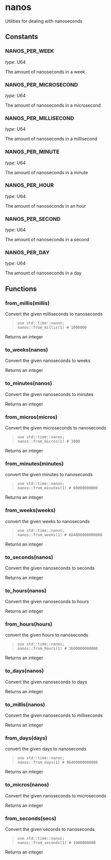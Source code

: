 
# nanos

 Utilities for dealing with nanoseconds
## Constants

### NANOS_PER_WEEK

*type*: U64

The amount of nanoseconds in a week

### NANOS_PER_MICROSECOND

*type*: U64

The amount of nanoseconds in a microsecond

### NANOS_PER_MILLISECOND

*type*: U64

The amount of nanoseconds in a millisecond

### NANOS_PER_MINUTE

*type*: U64

The amount of nanoseconds in a minute

### NANOS_PER_HOUR

*type*: U64

The amount of nanoseconds in an hour

### NANOS_PER_SECOND

*type*: U64

The amount of nanoseconds in a second

### NANOS_PER_DAY

*type*: U64

The amount of nanoseconds in a day
## Functions

### from_millis(millis)

Convert the given milliseconds to nanoseconds

> ```tremor
> use std::time::nanos;
> nanos::from_millis(1) # 1000000
> ```

Returns an integer

### to_weeks(nanos)

Convert the given nanoseconds to weeks

Returns an integer

### to_minutes(nanos)

Convert the given nanoseconds to minutes

Returns an integer

### from_micros(micros)

Convert the given microseconds to nanoseconds

> ```tremor
> use std::time::nanos;
> nanos::from_micros(1) # 1000
> ```

Returns an integer

### from_minutes(minutes)

convert the given minutes to nanoseconds

> ```tremor
> use std::time::nanos;
> nanos::from_minutes(1) # 60000000000
> ```

Returns an integer

### from_weeks(weeks)

convert the given weeks to nanoseconds

> ```tremor
> use std::time::nanos;
> nanos::from_weeks(1) # 604800000000000
> ```

Returns an integer

### to_seconds(nanos)

Convert the given nanoseconds to seconds

Returns an integer

### to_hours(nanos)

Convert the given nanoseconds to hours

Returns an integer

### from_hours(hours)

convert the given hours to nanoseconds

> ```tremor
> use std::time::nanos;
> nanos::from_hours(1) # 3600000000000
> ```

Returns an integer

### to_days(nanos)

Convert the given nanoseconds to days

Returns an integer

### to_millis(nanos)

Convert the given nanoseconds to milliseconds

Returns an integer

### from_days(days)

convert the given days to nanoseconds

> ```tremor
> use std::time::nanos;
> nanos::from_days(1) # 86400000000000
> ```

Returns an integer

### to_micros(nanos)

Convert the given nanoseconds to microseconds

Returns an integer

### from_seconds(secs)

Convert the given seconds to nanoseconds

> ```tremor
> use std::time::nanos;
> nanos::from_seconds(1) # 1000000000
> ```

Returns an integer
